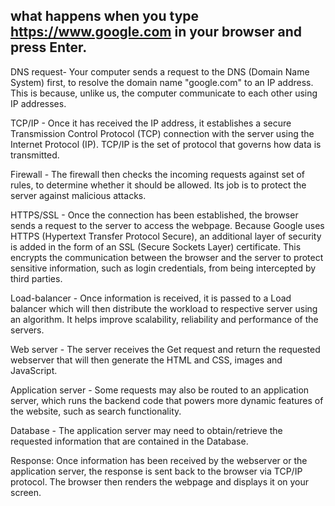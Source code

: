 ## what happens when you type https://www.google.com in your browser and press Enter.


DNS request- Your computer sends a request to the DNS (Domain Name System) first, to resolve the domain name "google.com" to an IP address. This is because, unlike us, the computer communicate to each other using IP addresses.

TCP/IP - Once it has received the IP address, it establishes a secure Transmission Control Protocol (TCP) connection with the server using the Internet Protocol (IP). TCP/IP is the set of protocol that governs how data is transmitted.

Firewall - The firewall then checks the incoming requests against set of rules, to determine whether it should be allowed. Its job is to protect the server against malicious attacks.

HTTPS/SSL - Once the connection has been established, the browser sends a request to the server to access the webpage. Because Google uses HTTPS (Hypertext Transfer Protocol Secure), an additional layer of security is added in the form of an SSL (Secure Sockets Layer) certificate. This encrypts the communication between the browser and the server to protect sensitive information, such as login credentials, from being intercepted by third parties.

Load-balancer - Once information is received, it is passed to a Load balancer which will then distribute the workload to respective server using an algorithm. It helps improve scalability, reliability and performance of the servers.

Web server - The server receives the Get request and return the requested webserver that will then generate the HTML and CSS, images and JavaScript.

Application server - Some requests may also be routed to an application server, which runs the backend code that powers more dynamic features of the website, such as search functionality.

Database - The application server may need to obtain/retrieve the requested information that are contained in the Database.

Response: Once information has been received by the webserver or the application server, the response is sent back to the browser via TCP/IP protocol. The browser then renders the webpage and displays it on your screen.

